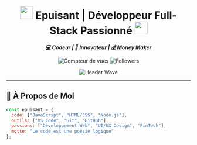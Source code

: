 <h1 align="center">
  <img src="https://media.giphy.com/media/hvRJCLFzcasrR4ia7z/giphy.gif" width="35"> 
  Epuisant | Développeur Full-Stack Passionné
  <img src="https://media.giphy.com/media/hvRJCLFzcasrR4ia7z/giphy.gif" width="35">
</h1>

<p align="center">
  <em><strong>💻 Codeur | 🚀 Innovateur | 💰 Money Maker</strong></em>
</p>

<p align="center">
  <img src="https://komarev.com/ghpvc/?username=msrcd&label=Visiteurs&color=blueviolet&style=flat-square" alt="Compteur de vues" />
  <img src="https://img.shields.io/github/followers/msrcd?label=Followers&style=social" alt="Followers" />
</p>

<p align="center">
  <img src="https://capsule-render.vercel.app/api?type=waving&color=gradient&height=120&section=header&animation=fadeIn" alt="Header Wave" />
</p>

---

## 🚀 À Propos de Moi

```javascript
const epuisant = {
  code: ["JavaScript", "HTML/CSS", "Node.js"],
  outils: ["VS Code", "Git", "GitHub"],
  passions: ["Développement Web", "UI/UX Design", "FinTech"],
  motto: "Le code est une poésie logique"
};
